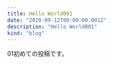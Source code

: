 ```yaml
---
title: Hello World001
date: "2020-09-12T00:00:00.001Z"
description: "Hello World001"
kind: "blog"
---
```


01初めての投稿です。
